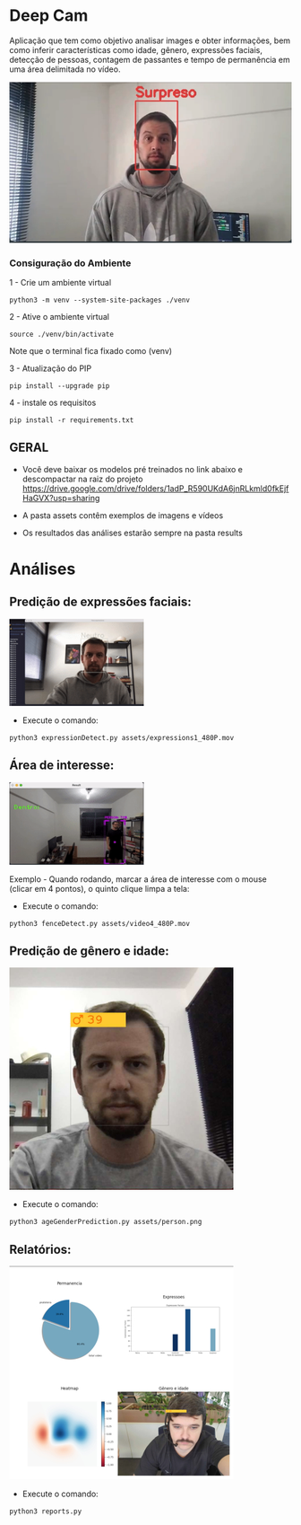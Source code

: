 # Deep Cam

Aplicação que tem como objetivo analisar images e obter informações, bem como inferir características como idade, gênero, expressões faciais, detecção de pessoas, contagem de passantes e tempo de permanência em uma área delimitada no vídeo.

![](https://github.com/leonardogandrade/deep_cam/blob/main/etc/header.png?style=centerme)

### Consiguração do Ambiente

1 - Crie um ambiente virtual

```
python3 -m venv --system-site-packages ./venv
```

2 - Ative o ambiente virtual

```
source ./venv/bin/activate
```

Note que o terminal fica fixado como (venv)

3 - Atualização do PIP

```
pip install --upgrade pip
```

4 - instale os requisitos

```
pip install -r requirements.txt
```

## GERAL

- Você deve baixar os modelos pré treinados no link abaixo e descompactar na raiz do projeto
  https://drive.google.com/drive/folders/1adP_R590UKdA6jnRLkmld0fkEjfHaGVX?usp=sharing

- A pasta assets contêm exemplos de imagens e vídeos

- Os resultados das análises estarão sempre na pasta results

# Análises

## Predição de expressões faciais:

![](https://github.com/leonardogandrade/deep_cam/blob/main/etc/gif_expressions.gif?style=centerme)

- Execute o comando:

```
python3 expressionDetect.py assets/expressions1_480P.mov
```

## Área de interesse:

![](https://github.com/leonardogandrade/deep_cam/blob/main/etc/gif_fence.gif?style=centerme)

Exemplo - Quando rodando, marcar a área de interesse com o mouse (clicar em 4 pontos), o quinto clique limpa a tela:

- Execute o comando:

```
python3 fenceDetect.py assets/video4_480P.mov
```

## Predição de gênero e idade:

![](https://github.com/leonardogandrade/deep_cam/blob/main/etc/age_gender.jpg?style=centerme)

- Execute o comando:

```
python3 ageGenderPrediction.py assets/person.png
```

## Relatórios:

![](https://github.com/leonardogandrade/deep_cam/blob/main/etc/report.jpg?style=centerme)

- Execute o comando:

```
python3 reports.py
```
